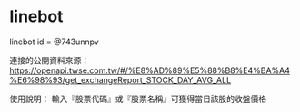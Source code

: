 # linebot

linebot id = @743unnpv

連接的公開資料來源：https://openapi.twse.com.tw/#/%E8%AD%89%E5%88%B8%E4%BA%A4%E6%98%93/get_exchangeReport_STOCK_DAY_AVG_ALL

使用說明：
  輸入『股票代碼』或『股票名稱』可獲得當日該股的收盤價格